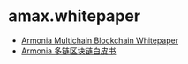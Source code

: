 # amax.whitepaper


* [Armonia Multichain Blockchain Whitepaper](amax.whitepaper-en.md) 
* [Armonia 多链区块链白皮书](amax.whitepaper-cn.md)